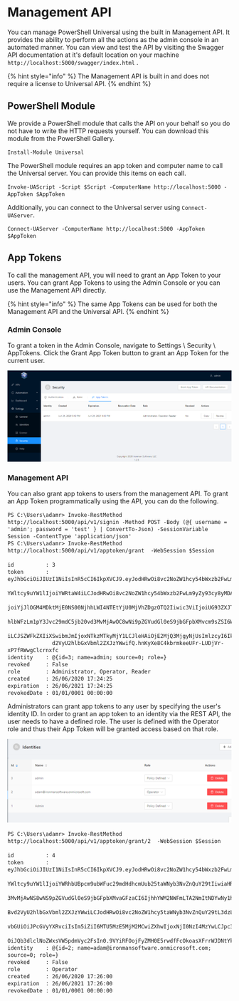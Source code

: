 # Management API

You can manage PowerShell Universal using the built in Management API. It provides the ability to perform all the actions as the admin console in an automated manner. You can view and test the API by visiting the Swagger API documentation at it's default location on your machine `http://localhost:5000/swagger/index.html` . 

{% hint style="info" %}
The Management API is built in and does not require a license to Universal API. 
{% endhint %}

## PowerShell Module

We provide a PowerShell module that calls the API on your behalf so you do not have to write the HTTP requests yourself. You can download this module from the PowerShell Gallery.

```text
Install-Module Universal
```

The PowerShell module requires an app token and computer name to call the Universal server. You can provide this items on each call. 

```text
Invoke-UAScript -Script $Script -ComputerName http://localhost:5000 -AppToken $AppToken
```

Additionally, you can connect to the Universal server using `Connect-UAServer`.

```text
Connect-UAServer -ComputerName http://localhost:5000 -AppToken $AppToken
```

## App Tokens

To call the management API, you will need to grant an App Token to your users. You can grant App Tokens to using the Admin Console or you can use the Management API directly. 

{% hint style="info" %}
The same App Tokens can be used for both the Management API and the Universal API. 
{% endhint %}

### Admin Console

To grant a token in the Admin Console, navigate to Settings \ Security \ AppTokens. Click the Grant App Token button to grant an App Token for the current user. 

![](../.gitbook/assets/image%20%2883%29.png)

### Management API

You can also grant app tokens to users from the management API. To grant an App Token programmatically using the API, you can do the following. 

```text
PS C:\Users\adamr> Invoke-RestMethod http://localhost:5000/api/v1/signin -Method POST -Body (@{ username = 'admin'; password = 'test' } | ConvertTo-Json) -SessionVariable Session -ContentType 'application/json'
PS C:\Users\adamr> Invoke-RestMethod http://localhost:5000/api/v1/apptoken/grant  -WebSession $Session

id          : 3
token       : eyJhbGciOiJIUzI1NiIsInR5cCI6IkpXVCJ9.eyJodHRwOi8vc2NoZW1hcy54bWxzb2FwLm9yZy93cy8yMDA1LzA1L2lkZW50aXR5L2Ns
              YWltcy9uYW1lIjoiYWRtaW4iLCJodHRwOi8vc2NoZW1hcy54bWxzb2FwLm9yZy93cy8yMDA1LzA1L2lkZW50aXR5L2NsYWltcy9oYXNoI
              joiYjJlOGM4MDktMjE0NS00NjhhLWI4NTEtYjU0MjVhZDgzOTQ2Iiwic3ViIjoiUG93ZXJTaGVsbFVuaXZlcnNhbCIsImh0dHA6Ly9zY2
              hlbWFzLm1pY3Jvc29mdC5jb20vd3MvMjAwOC8wNi9pZGVudGl0eS9jbGFpbXMvcm9sZSI6WyJBZG1pbmlzdHJhdG9yIiwiT3BlcmF0b3I
              iLCJSZWFkZXIiXSwibmJmIjoxNTkzMTkyMjY1LCJleHAiOjE2MjQ3MjgyNjUsImlzcyI6Iklyb25tYW5Tb2Z0d2FyZSIsImF1ZCI6IlBv
              d2VyU2hlbGxVbml2ZXJzYWwifQ.hnKyXe8C4kbrmkeeUFr-LUDjVr-xP7fRWwgClcrnxfc
identity    : @{id=3; name=admin; source=0; role=}
revoked     : False
role        : Administrator, Operator, Reader
created     : 26/06/2020 17:24:25
expiration  : 26/06/2021 17:24:25
revokedDate : 01/01/0001 00:00:00

```

Administrators can grant app tokens to any user by specifying the user's identity ID. In order to grant an app token to an identity via the REST API, the user needs to have a defined role. The user is defined with the Operator role and thus their App Token will be granted access based on that role. 

![](../.gitbook/assets/image%20%2884%29.png)

```text
PS C:\Users\adamr> Invoke-RestMethod http://localhost:5000/api/v1/apptoken/grant/2  -WebSession $Session

id          : 4
token       : eyJhbGciOiJIUzI1NiIsInR5cCI6IkpXVCJ9.eyJodHRwOi8vc2NoZW1hcy54bWxzb2FwLm9yZy93cy8yMDA1LzA1L2lkZW50aXR5L2Ns
              YWltcy9uYW1lIjoiYWRhbUBpcm9ubWFuc29mdHdhcmUub25taWNyb3NvZnQuY29tIiwiaHR0cDovL3NjaGVtYXMueG1sc29hcC5vcmcvd
              3MvMjAwNS8wNS9pZGVudGl0eS9jbGFpbXMvaGFzaCI6IjhhYWM2NWFmLTA2NmItNDYwNy1hMGJjLTNlYTM2ZDY2YjJmMSIsInN1YiI6Il
              Bvd2VyU2hlbGxVbml2ZXJzYWwiLCJodHRwOi8vc2NoZW1hcy5taWNyb3NvZnQuY29tL3dzLzIwMDgvMDYvaWRlbnRpdHkvY2xhaW1zL3J
              vbGUiOiJPcGVyYXRvciIsIm5iZiI6MTU5MzE5MjM2MCwiZXhwIjoxNjI0NzI4MzYwLCJpc3MiOiJJcm9ubWFuU29mdHdhcmUiLCJhdWQi
              OiJQb3dlclNoZWxsVW5pdmVyc2FsIn0.9VYiRFOojFyZMH0E5rwdfFcOkoasXFrrWJDNtYk0PIw
identity    : @{id=2; name=adam@ironmansoftware.onmicrosoft.com; source=0; role=}
revoked     : False
role        : Operator
created     : 26/06/2020 17:26:00
expiration  : 26/06/2021 17:26:00
revokedDate : 01/01/0001 00:00:00
```

